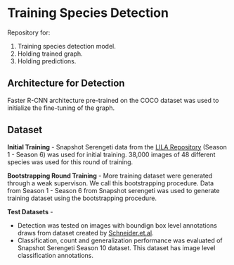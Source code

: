 # Training Species Detection
Repository for:
1. Training species detection model.
2. Holding trained graph.
3. Holding predictions.

## Architecture for Detection
Faster R-CNN architecture pre-trained on the COCO dataset was used to initialize the fine-tuning of the graph.  

## Dataset
**Initial Training** - Snapshot Serengeti data from the [LILA Repository](http://lila.science/datasets/snapshot-serengeti) (Season 1 - Season 6) was used for initial training. 38,000 images of 48 different species was used for this round of training. 


**Bootstrapping Round Training** - More training dataset were generated through a weak supervison. We call this bootstrapping procedure. Data from Season 1 - Season 6 from Snapshot serengeti was used to generate training dataset using the bootstrapping procedure. 


**Test Datasets** - 
- Detection was tested on images with boundign box level annotations draws from dataset created by [Schneider.et.al](https://dataverse.scholarsportal.info/dataset.xhtml?persistentId=doi:10.5683/SP/TPB5ID). 
- Classification, count and generalization performance was evaluated of Snapshot Serengeti Season 10 dataset. This dataset has image level classification annotations.
